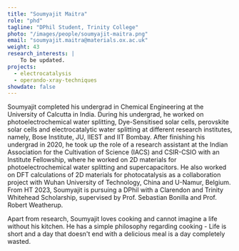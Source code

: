 ```yaml
---
title: "Soumyajit Maitra"
role: "phd"
tagline: "DPhil Student, Trinity College"
photo: "/images/people/soumyajit-maitra.png"
email: "soumyajit.maitra@materials.ox.ac.uk"
weight: 43
research_interests: |
    To be updated.
projects:
  - electrocatalysis
  - operando-xray-techniques
showdate: false
---
```


 Soumyajit completed his undergrad in Chemical Engineering at the University of Calcutta in India. During his undergrad, he worked on photoelectrochemical water splitting, Dye-Sensitised solar cells, perovskite solar cells and electrocatalytic water splitting at different research institutes, namely, Bose Institute, JU, IIEST and IIT Bombay. After finishing his undergrad in 2020, he took up the role of a research assistant at the Indian Association for the Cultivation of Science (IACS) and CSIR-CSIO with an Institute Fellowship, where he worked on 2D materials for photoelectrochemical water splitting and supercapacitors. He also worked on DFT calculations of 2D materials for photocatalysis as a collaboration project with Wuhan University of Technology, China and U-Namur, Belgium. From HT 2023, Soumyajit is pursuing a DPhil with a Clarendon and Trinity Whitehead Scholarship, supervised by Prof. Sebastian Bonilla and Prof. Robert Weatherup.

Apart from research, Soumyajit loves cooking and cannot imagine a life without his kitchen. He has a simple philosophy regarding cooking - Life is short and a day that doesn't end with a delicious meal is a day completely wasted. 

